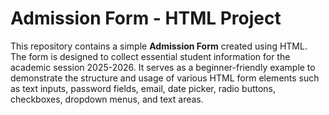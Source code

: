 # Admission Form - HTML Project

This repository contains a simple **Admission Form** created using HTML. The form is designed to collect essential student information for the academic session 2025-2026. It serves as a beginner-friendly example to demonstrate the structure and usage of various HTML form elements such as text inputs, password fields, email, date picker, radio buttons, checkboxes, dropdown menus, and text areas.
